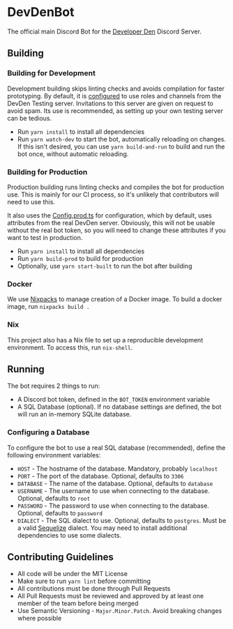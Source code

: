 # DevDenBot

The official main Discord Bot for the
[Developer Den](https://developerden.org/discord) Discord Server.

## Building

### Building for Development

Development building skips linting checks and avoids compilation for faster
prototyping. By default, it is [configured](/src/Config.ts) to use roles and
channels from the DevDen Testing server. Invitations to this server are given on
request to avoid spam. Its use is recommended, as setting up your own testing
server can be tedious.

- Run `yarn install` to install all dependencies
- Run `yarn watch-dev` to start the bot, automatically reloading on changes. If
  this isn't desired, you can use `yarn build-and-run` to build and run the bot
  once, without automatic reloading.

### Building for Production

Production building runs linting checks and compiles the bot for production use.
This is mainly for our CI process, so it's unlikely that contributors will need
to use this.

It also uses the [Config.prod.ts](/src/Config.prod.ts) for configuration, which
by default, uses attributes from the real DevDen server. Obviously, this will
not be usable without the real bot token, so you will need to change these
attributes if you want to test in production.

- Run `yarn install` to install all dependencies
- Run `yarn build-prod` to build for production
- Optionally, use `yarn start-built` to run the bot after building

### Docker

We use [Nixpacks](https://nixpacks.com/docs/getting-started) to manage creation
of a Docker image. To build a docker image, run `nixpacks build .`

### Nix

This project also has a Nix file to set up a reproducible development
environment. To access this, run `nix-shell`.

## Running

The bot requires 2 things to run:

- A Discord bot token, defined in the `BOT_TOKEN` environment variable
- A SQL Database (optional). If no database settings are defined, the bot will
  run an in-memory SQLite database.

### Configuring a Database

To configure the bot to use a real SQL database (recommended), define the
following environment variables:

- `HOST` - The hostname of the database. Mandatory, probably `localhost`
- `PORT` - The port of the database. Optional, defaults to `3306`
- `DATABASE` - The name of the database. Optional, defaults to `database`
- `USERNAME` - The username to use when connecting to the database. Optional,
  defaults to `root`
- `PASSWORD` - The password to use when connecting to the database. Optional,
  defaults to `password`
- `DIALECT` - The SQL dialect to use. Optional, defaults to `postgres`. Must be a
  valid [Sequelize](https://sequelize.org/) dialect. You may need to install
  additional dependencies to use some dialects.

## Contributing Guidelines

- All code will be under the MIT License
- Make sure to run `yarn lint` before committing
- All contributions must be done through Pull Requests
- All Pull Requests must be reviewed and approved by at least one member of the
  team before being merged
- Use Semantic Versioning - `Major.Minor.Patch`. Avoid breaking changes where
  possible
